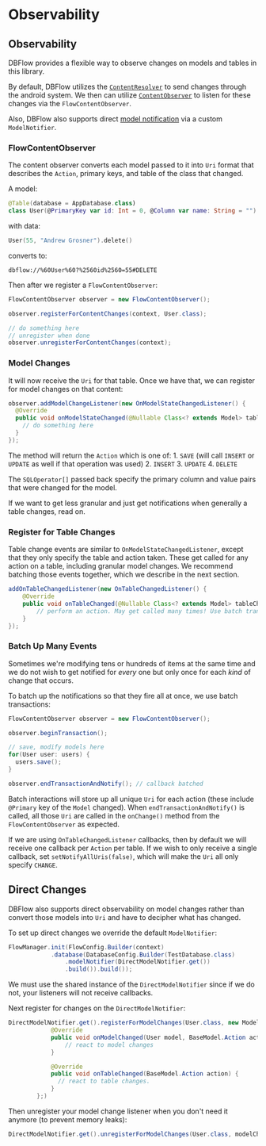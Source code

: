 # Observability

## Observability

DBFlow provides a flexible way to observe changes on models and tables in this library.

By default, DBFlow utilizes the [`ContentResolver`](https://developer.android.com/reference/android/content/ContentResolver.html) to send changes through the android system. We then can utilize [`ContentObserver`](http://developer.android.com/reference/android/database/ContentObserver.html) to listen for these changes via the `FlowContentObserver`.

Also, DBFlow also supports direct [model notification](observability.md#direct-changes) via a custom `ModelNotifier`.

### FlowContentObserver

The content observer converts each model passed to it into `Uri` format that describes the `Action`, primary keys, and table of the class that changed.

A model:

```kotlin
@Table(database = AppDatabase.class)
class User(@PrimaryKey var id: Int = 0, @Column var name: String = "")
```

with data:

```kotlin
User(55, "Andrew Grosner").delete()
```

converts to:

```text
dbflow://%60User%60?%2560id%2560=55#DELETE
```

Then after we register a `FlowContentObserver`:

```java
FlowContentObserver observer = new FlowContentObserver();

observer.registerForContentChanges(context, User.class);

// do something here
// unregister when done
observer.unregisterForContentChanges(context);
```

### Model Changes

It will now receive the `Uri` for that table. Once we have that, we can register for model changes on that content:

```java
observer.addModelChangeListener(new OnModelStateChangedListener() {
  @Override
  public void onModelStateChanged(@Nullable Class<? extends Model> table, BaseModel.Action action, @NonNull SQLOperator[] primaryKeyValues) {
    // do something here
  }
});
```

The method will return the `Action` which is one of: 1. `SAVE` \(will call `INSERT` or `UPDATE` as well if that operation was used\) 2. `INSERT` 3. `UPDATE` 4. `DELETE`

The `SQLOperator[]` passed back specify the primary column and value pairs that were changed for the model.

If we want to get less granular and just get notifications when generally a table changes, read on.

### Register for Table Changes

Table change events are similar to `OnModelStateChangedListener`, except that they only specify the table and action taken. These get called for any action on a table, including granular model changes. We recommend batching those events together, which we describe in the next section.

```java
addOnTableChangedListener(new OnTableChangedListener() {
    @Override
    public void onTableChanged(@Nullable Class<? extends Model> tableChanged, BaseModel.Action action) {
        // perform an action. May get called many times! Use batch transactions to combine them.
    }
});
```

### Batch Up Many Events

Sometimes we're modifying tens or hundreds of items at the same time and we do not wish to get notified for _every_ one but only once for each _kind_ of change that occurs.

To batch up the notifications so that they fire all at once, we use batch transactions:

```java
FlowContentObserver observer = new FlowContentObserver();

observer.beginTransaction();

// save, modify models here
for(User user: users) {
  users.save();
}

observer.endTransactionAndNotify(); // callback batched
```

Batch interactions will store up all unique `Uri` for each action \(these include `@Primary` key of the `Model` changed\). When `endTransactionAndNotify()` is called, all those `Uri` are called in the `onChange()` method from the `FlowContentObserver` as expected.

If we are using `OnTableChangedListener` callbacks, then by default we will receive one callback per `Action` per table. If we wish to only receive a single callback, set `setNotifyAllUris(false)`, which will make the `Uri` all only specify `CHANGE`.

## Direct Changes

DBFlow also supports direct observability on model changes rather than convert those models into `Uri` and have to decipher what has changed.

To set up direct changes we override the default `ModelNotifier`:

```java
FlowManager.init(FlowConfig.Builder(context)
            .database(DatabaseConfig.Builder(TestDatabase.class)
                .modelNotifier(DirectModelNotifier.get())
                .build()).build());
```

We must use the shared instance of the `DirectModelNotifier` since if we do not, your listeners will not receive callbacks.

Next register for changes on the `DirectModelNotifier`:

```java
DirectModelNotifier.get().registerForModelChanges(User.class, new ModelChangedListener<User>() {
            @Override
            public void onModelChanged(User model, BaseModel.Action action) {
                // react to model changes
            }

            @Override
            public void onTableChanged(BaseModel.Action action) {
              // react to table changes.
            }
        };)
```

Then unregister your model change listener when you don't need it anymore \(to prevent memory leaks\):

```java
DirectModelNotifier.get().unregisterForModelChanges(User.class, modelChangedListener);
```

